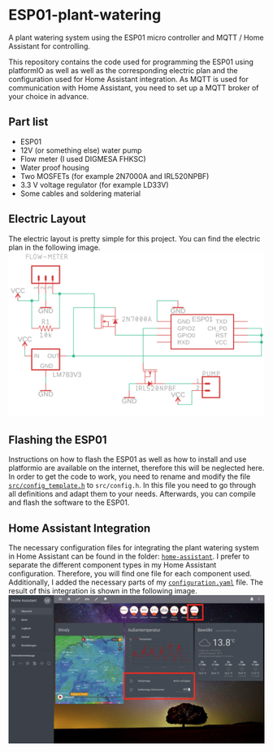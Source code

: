 # ESP01-plant-watering
A plant watering system using the ESP01 micro controller and MQTT / Home Assistant for controlling.

This repository contains the code used for programming the ESP01 using platformIO as well as well as the corresponding electric plan and the configuration used for Home Assistant integration. As MQTT is used for communication with Home Assistant, you need to set up a MQTT broker of your choice in advance.

## Part list
* ESP01
* 12V (or something else) water pump
* Flow meter (I used DIGMESA FHKSC)
* Water proof housing
* Two MOSFETs (for example 2N7000A and IRL520NPBF)
* 3.3 V voltage regulator (for example LD33V)
* Some cables and soldering material

## Electric Layout
The electric layout is pretty simple for this project.
You can find the electric plan in the following image.
![Electric Plan](electric_diagram.png?raw=true "Electric Plan")

## Flashing the ESP01
Instructions on how to flash the ESP01 as well as how to install and use platformio are available on the internet, therefore this will be neglected here.
In order to get the code to work, you need to rename and modify the file [```src/config_template.h```](https://github.com/LukasK13/ESP01-plant-watering/blob/master/src/config_template.h) to `src/config.h`. In this file you need to go through all definitions and adapt them to your needs.
Afterwards, you can compile and flash the software to the ESP01.

## Home Assistant Integration
The necessary configuration files for integrating the plant watering system in Home Assistant can be found in the folder: [```home-assistant```](https://github.com/LukasK13/ESP01-plant-watering/tree/master/home-assistant). I prefer to separate the different component types in my Home Assistant configuration. Therefore, you will find one file for each component used. Additionally, I added the necessary parts of my [```configuration.yaml```](https://github.com/LukasK13/ESP01-plant-watering/blob/master/home-assistant/configuraiton.yaml) file. The result of this integration is shown in the following image.
![Home Assistant Integration](home-assistant/home-assistant.png?raw=true "Home Assistant Integration")
